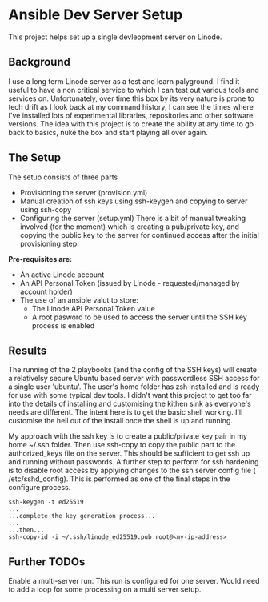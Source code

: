 # Ansible Dev Server Setup

This project helps set up a single devleopment server on Linode.
## Background
I use a long term Linode server as a test and learn palyground. I find it useful to have a non critical service to which I can test out various tools and services on. Unfortunately, over time this box by its very nature is prone to tech drift as I look back at my command history, I can see the times where I've installed lots of experimental libraries, repositories and other software versions.
The idea with this project is to create the ability at any time to go back to basics, nuke the box and start playing all over again.

## The Setup
The setup consists of three parts
- Provisioning the server (provision.yml)
- Manual creation of ssh keys using ssh-keygen and copying to server using ssh-copy
- Configuring the server (setup.yml)
There is a bit of manual tweaking involved (for the moment) which is creating a pub/private key, and copying the public key to the server for continued access after the initial provisioning step.

**Pre-requisites are:**
- An active Linode account
- An API Personal Token (issued by Linode - requested/managed by account holder)
- The use of an ansible valut to store:
  - The Linode API Personal Token value
  - A root pasword to be used to access the server until the SSH key process is enabled

## Results
The running of the 2 playbooks (and the config of the SSH keys) will  create a relativelsy secure Ubuntu based server with passwordless SSH access for a single user 'ubuntu'.
The user's home folder has zsh installed and is ready for use with some typical dev tools. I didn't want this project to get too far into the details of installing and customising the kithen sink as everyone's needs are different. The intent here is to get the basic shell working. I'll customise the hell out of the install once the shell is up and running.

My approach with the ssh key is to create a public/private key pair in my home ~/.ssh folder.
Then use ssh-copy to copy the public part to the authorized_keys file on the server. This should be sufficient to get ssh up and running without passwords. A further step to perform for ssh hardening is to disable root access by applying changes to the ssh server config file ( /etc/sshd_config). This is performed as one of the final steps in the configure process.

```
ssh-keygen -t ed25519
...
...complete the key generation process...
...
...then...
ssh-copy-id -i ~/.ssh/linode_ed25519.pub root@<my-ip-address>
```
 
## Further TODOs
Enable a multi-server run. This run is configured for one server. Would need to add a loop for some processing on a multi server setup.